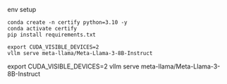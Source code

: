 env setup
```
conda create -n certify python=3.10 -y
conda activate certify
pip install requirements.txt
```

```
export CUDA_VISIBLE_DEVICES=2
vllm serve meta-llama/Meta-Llama-3-8B-Instruct
```


export CUDA_VISIBLE_DEVICES=2
vllm serve meta-llama/Meta-Llama-3-8B-Instruct